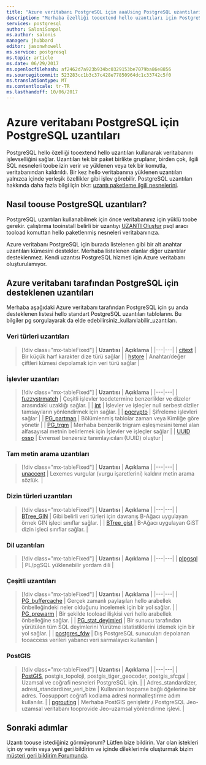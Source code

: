 ```yaml
---
title: "Azure veritabanı PostgreSQL için aaaUsing PostgreSQL uzantıları | Microsoft Docs"
description: "Merhaba özelliği tooextend hello uzantıları için PostgreSQL Azure veritabanı'nda kullanarak veritabanını işlevselliğini açıklar."
services: postgresql
author: SaloniSonpal
ms.author: salonis
manager: jhubbard
editor: jasonwhowell
ms.service: postgresql
ms.topic: article
ms.date: 06/29/2017
ms.openlocfilehash: af2462d7a923b934bc0329153be7079ba86e8856
ms.sourcegitcommit: 523283cc1b3c37c428e77850964dc1c33742c5f0
ms.translationtype: MT
ms.contentlocale: tr-TR
ms.lasthandoff: 10/06/2017
---
```

# <a name="postgresql-extensions-in-azure-database-for-postgresql"></a>Azure veritabanı PostgreSQL için PostgreSQL uzantıları
PostgreSQL hello özelliği tooextend hello uzantıları kullanarak veritabanını işlevselliğini sağlar. Uzantıları tek bir paket birlikte gruplanır, birden çok, ilgili SQL nesneleri toobe izin verir ve yüklenen veya tek bir komutla, veritabanından kaldırıldı. Bir kez hello veritabanına yüklenen uzantıları yalnızca içinde yerleşik özellikler gibi işlev görebilir. PostgreSQL uzantıları hakkında daha fazla bilgi için bkz: [uzantı paketleme ilgili nesnelerini](https://www.postgresql.org/docs/9.6/static/extend-extensions.html).

## <a name="how-toouse-postgresql-extensions"></a>Nasıl toouse PostgreSQL uzantıları?
PostgreSQL uzantıları kullanabilmek için önce veritabanınız için yüklü toobe gerekir. çalıştırma tooinstall belirli bir uzantıyı [UZANTI Oluştur](https://www.postgresql.org/docs/9.6/static/sql-createextension.html) psql aracı tooload komuttan hello paketlenmiş nesneleri veritabanınıza.

Azure veritabanı PostgreSQL için burada listelenen gibi bir alt anahtar uzantıları kümesini destekler. Merhaba listelenen olanlar diğer uzantılar desteklenmez. Kendi uzantısı PostgreSQL hizmeti için Azure veritabanı oluşturulamıyor.

## <a name="extensions-supported-by-azure-database-for-postgresql"></a>Azure veritabanı tarafından PostgreSQL için desteklenen uzantıları
Merhaba aşağıdaki Azure veritabanı tarafından PostgreSQL için şu anda desteklenen listesi hello standart PostgreSQL uzantıları tablolarını. Bu bilgiler pg sorgulayarak da elde edebilirsiniz\_kullanılabilir\_uzantıları. 

### <a name="data-types-extensions"></a>Veri türleri uzantıları

> [!div class="mx-tableFixed"]
| **Uzantısı** | **Açıklama** |
|---|---|
| [citext](https://www.postgresql.org/docs/9.6/static/citext.html) | Bir küçük harf karakter dize türü sağlar |
| [hstore](https://www.postgresql.org/docs/9.6/static/hstore.html) | Anahtar/değer çiftleri kümesi depolamak için veri türü sağlar |

### <a name="functions-extensions"></a>İşlevler uzantıları

> [!div class="mx-tableFixed"]
| **Uzantısı** | **Açıklama** |
|---|---|
| [fuzzystrmatch](https://www.postgresql.org/docs/9.6/static/fuzzystrmatch.html) | Çeşitli işlevler toodetermine benzerlikler ve dizeler arasındaki uzaklığı sağlar. |
| [int](https://www.postgresql.org/docs/9.6/static/intarray.html) | İşlevler ve işleçler null serbest diziler tamsayıların yönlendirmek için sağlar. |
| [pgcrypto](https://www.postgresql.org/docs/9.6/static/pgcrypto.html) | Şifreleme işlevleri sağlar |
| [PG\_partman](https://pgxn.org/dist/pg_partman/doc/pg_partman.html) | Bölümlenmiş tablolar zaman veya Kimliğe göre yönetir |
| [PG\_trgm](https://www.postgresql.org/docs/9.6/static/pgtrgm.html) | Merhaba benzerlik trigram eşleşmesini temel alan alfasayısal metnin belirlemek için İşlevler ve işleçler sağlar |
| [UUID ossp](https://www.postgresql.org/docs/9.6/static/uuid-ossp.html) | Evrensel benzersiz tanımlayıcıları (UUID) oluştur |

### <a name="full-text-search-extensions"></a>Tam metin arama uzantıları

> [!div class="mx-tableFixed"]
| **Uzantısı** | **Açıklama** |
|---|---|
| [unaccent](https://www.postgresql.org/docs/9.6/static/unaccent.html) | Lexemes vurgular (vurgu işaretlerini) kaldırır metin arama sözlük. |

### <a name="index-types-extensions"></a>Dizin türleri uzantıları

> [!div class="mx-tableFixed"]
| **Uzantısı** | **Açıklama** |
|---|---|
| [BTree\_GIN](https://www.postgresql.org/docs/9.6/static/btree-gin.html) | Gibi belirli veri türleri için davranış B-Ağacı uygulayan örnek GIN işleci sınıflar sağlar. |
| [BTree\_gist](https://www.postgresql.org/docs/9.6/static/btree-gist.html) | B-Ağacı uygulayan GiST dizin işleci sınıflar sağlar. |

### <a name="language-extensions"></a>Dil uzantıları

> [!div class="mx-tableFixed"]
| **Uzantısı** | **Açıklama** |
|---|---|
| [plpgsql](https://www.postgresql.org/docs/9.6/static/plpgsql.html) | PL/pgSQL yüklenebilir yordam dili |

### <a name="miscellaneous-extensions"></a>Çeşitli uzantıları

> [!div class="mx-tableFixed"]
| **Uzantısı** | **Açıklama** |
|---|---|
| [PG\_buffercache](https://www.postgresql.org/docs/9.6/static/pgbuffercache.html) | Gerçek zamanlı paylaşılan hello arabellek önbelleğindeki neler olduğunu incelemek için bir yol sağlar. |
| [PG\_prewarm](https://www.postgresql.org/docs/9.6/static/pgprewarm.html) | Bir şekilde tooload ilişkisi veri hello arabellek önbelleğine sağlar. |
| [PG\_stat\_deyimleri](https://www.postgresql.org/docs/9.6/static/pgstatstatements.html) | Bir sunucu tarafından yürütülen tüm SQL deyimlerini Yürütme istatistiklerini izlemek için bir yol sağlar. |
| [postgres\_fdw](https://www.postgresql.org/docs/9.6/static/postgres-fdw.html) | Dış PostgreSQL sunucuları depolanan tooaccess verileri yabancı veri sarmalayıcı kullanılan |

### <a name="postgis"></a>PostGIS

> [!div class="mx-tableFixed"]
| **Uzantısı** | **Açıklama** |
|---|---|
| [PostGIS](http://www.postgis.net/), postgis\_topoloji, postgis\_tiger\_geocoder, postgis\_sfcgal | Uzamsal ve coğrafi nesneleri PostgreSQL için. |
| Adres\_standardizer, adresi\_standardizer\_veri\_bize | Kullanılan tooparse bağlı öğelerine bir adres. Toosupport coğrafi kodlama adresi normalleştirme adım kullanılır. |
| [pgrouting](http://pgrouting.org/) | Merhaba PostGIS genişletir / PostgreSQL Jeo-uzamsal veritabanı tooprovide Jeo-uzamsal yönlendirme işlevi. |

## <a name="next-steps"></a>Sonraki adımlar
Uzantı toouse istediğiniz görmüyorum? Lütfen bize bildirin. Var olan istekleri için oy verin veya yeni geri bildirim ve içinde dileklerimle oluşturmak bizim [müşteri geri bildirim Forumunda](https://feedback.azure.com/forums/597976-azure-database-for-postgresql).
